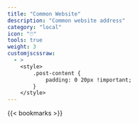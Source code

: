 ```yaml
---
title: "Common Website"
description: "Common website address"
category: "local"
icon: "🖱️"
tools: true
weight: 3
customjscssraw:
  - >
    <style>
        .post-content {
            padding: 0 20px !important;
        }
    </style>
---
```




{{< bookmarks >}}
